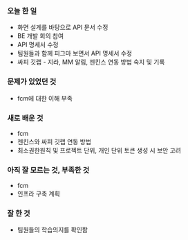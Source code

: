 ### 오늘 한 일
- 화면 설계를 바탕으로 API 문서 수정
- BE 개발 회의 참여
- API 명세서 수정
- 팀원들과 함께 피그마 보면서 API 명세서 수정
- 싸피 깃랩 - 지라, MM 알림, 젠킨스 연동 방법 숙지 및 기록

### 문제가 있었던 것
- fcm에 대한 이해 부족

### 새로 배운 것
- fcm
- 젠킨스와 싸피 깃랩 연동 방법
- 최소권한원칙 및 프로젝트 단위, 개인 단위 토큰 생성 시 보안 고려

### 아직 잘 모르는 것, 부족한 것
- fcm
- 인프라 구축 계획

### 잘 한 것
- 팀원들의 학습의지를 확인함
